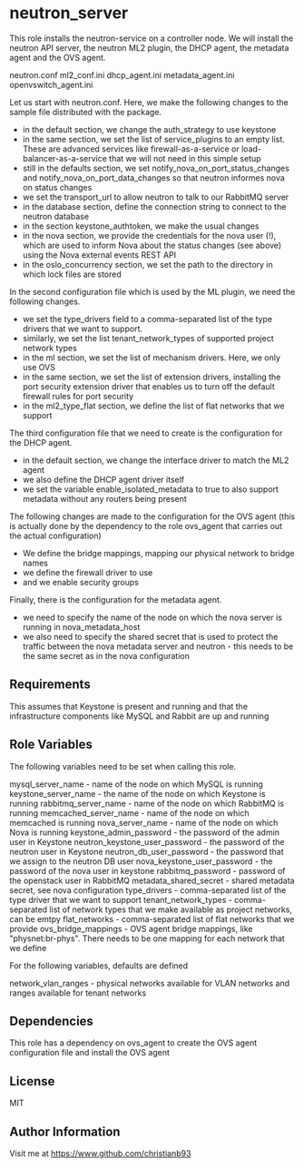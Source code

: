 neutron_server
=========

This role installs the neutron-service on a controller node. We will install the neutron API server, the neutron ML2 plugin, the DHCP agent, the metadata agent and the OVS agent.

neutron.conf
ml2_conf.ini
dhcp_agent.ini
metadata_agent.ini
openvswitch_agent.ini

Let us start with neutron.conf. Here, we make the following changes to the sample file distributed with the package.

* in the default section, we change the auth_strategy to use keystone
* in the same section, we set the list of service_plugins to an empty list. These are advanced services like firewall-as-a-service or load-balancer-as-a-service that we will not need in this simple setup
* still in the defaults section, we set notify_nova_on_port_status_changes and notify_nova_on_port_data_changes so that neutron informes nova on status changes
* we set the transport_url to allow neutron to talk to our RabbitMQ server
* in the database section, define the connection string to connect to the neutron database
* in the section keystone_authtoken, we make the usual changes
* in the nova section, we provide the credentials for the nova user (!), which are used to inform Nova about the status changes (see above) using the Nova external events REST API
* in the oslo_concurrency section, we set the path to the directory in which lock files are stored


In the second configuration file which is used by the ML plugin, we need the following changes.

* we set the type_drivers field to a comma-separated list of the type drivers that we want to support.
* similarly, we set the list tenant_network_types of supported project network types
* in the ml section, we set the list of mechanism drivers. Here, we only use OVS
* in the same section, we set the list of extension drivers, installing the port security extension driver that enables us to turn off the default firewall rules for port security
* in the ml2_type_flat section, we define the list of flat networks that we support

The third configuration file that we need to create is the configuration for the DHCP agent.

* in the default section, we change the interface driver to match the ML2 agent
* we also define the DHCP agent driver itself
* we set the variable enable_isolated_metadata to true to also support metadata without any routers being present

The following changes are made to the configuration for the OVS agent (this is actually done by the dependency to the role ovs_agent that carries out the actual configuration)

* We define the bridge mappings, mapping our physical network to bridge names
* we define the firewall driver to use
* and we enable security groups

Finally, there is the configuration for the metadata agent.

* we need to specify the name of the node on which the nova server is running in nova_metadata_host
* we also need to specify the shared secret that is used to protect the traffic between the nova metadata server and neutron - this needs to be the same secret as in the nova configuration


Requirements
------------

This assumes that Keystone is present and running and that the infrastructure components like MySQL and Rabbit are up and running

Role Variables
--------------

The following variables need to be set when calling this role.

mysql_server_name - name of the node on which MySQL is running
keystone_server_name - the name of the node on which Keystone is running
rabbitmq_server_name - name of the node on which RabbitMQ is running
memcached_server_name - name of the node on which memcached is running
nova_server_name - name of the node on which Nova is running
keystone_admin_password - the password of the admin user in Keystone
neutron_keystone_user_password - the password of the neutron user in Keystone
neutron_db_user_password - the password that we assign to the neutron DB user
nova_keystone_user_password - the password of the nova user in keystone
rabbitmq_password - password of the openstack user in RabbitMQ
metadata_shared_secret - shared metadata secret, see nova configuration
type_drivers - comma-separated list of the type driver that we want to support
tenant_network_types - comma-separated list of network types that we make available as project networks, can be emtpy
flat_networks - comma-separated list of flat networks that we provide
ovs_bridge_mappings - OVS agent bridge mappings, like "physnet:br-phys". There needs to be one mapping for each network that we define

For the following variables, defaults are defined

network_vlan_ranges - physical networks available for VLAN networks and ranges available for tenant networks 

Dependencies
------------

This role has a dependency on ovs_agent to create the OVS agent configuration file and install the OVS agent


License
-------

MIT

Author Information
------------------

Visit me at https://www.github.com/christianb93
